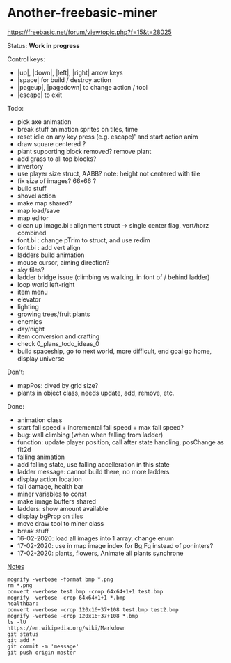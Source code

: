 # Another-freebasic-miner
https://freebasic.net/forum/viewtopic.php?f=15&t=28025

Status: **Work in progress**

Control keys:

* |up|, |down|, |left|, |right| arrow keys
* |space| for build / destroy action
* |pageup|, |pagedown| to change action / tool
* |escape| to exit

Todo:

* pick axe animation
* break stuff animation sprites on tiles, time
* reset idle on any key press (e.g. escape)' and start action anim
* draw square centered ?
* plant supporting block removed? remove plant
* add grass to all top blocks?
* invertory
* use player size struct, AABB? note: height not centered with tile
* fix size of images? 66x66 ?
* build stuff
* shovel action
* make map shared?
* map load/save
* map editor
* clean up image.bi : alignment struct -> single center flag, vert/horz combined
* font.bi : change pTrim to struct, and use redim
* font.bi : add vert align
* ladders build animation
* mouse cursor, aiming direction?
* sky tiles?
* ladder bridge issue (climbing vs walking, in font of / behind ladder)
* loop world left-right
* item menu
* elevator
* lighting
* growing trees/fruit plants
* enemies
* day/night
* item conversion and crafting
* check 0_plans_todo_ideas_0
* build spaceship, go to next world, more difficult, end goal go home, display universe

Don't:

* mapPos: dived by grid size?
* plants in object class, needs update, add, remove, etc.

Done:

* animation class
* start fall speed + incremental fall speed + max fall speed?
* bug: wall climbing (when when falling from ladder)
* function: update player position, call after state handling, posChange as flt2d
* falling animation
* add falling state, use falling accelleration in this state
* ladder message: cannot build there, no more ladders
* display action location
* fall damage, health bar
* miner variables to const
* make image buffers shared
* ladders: show amount available
* display bgProp on tiles
* move draw tool to miner class
* break stuff
* 16-02-2020: load all images into 1 array, change enum
* 17-02-2020: use in map image index for Bg,Fg instead of poninters?
* 17-02-2020: plants, flowers, Animate all plants synchrone

<u>Notes</u>

	mogrify -verbose -format bmp *.png
	rm *.png
	convert -verbose test.bmp -crop 64x64+1+1 test.bmp
	mogrify -verbose -crop 64x64+1+1 *.bmp
	healthbar:
	convert -verbose -crop 120x16+37+108 test.bmp test2.bmp
	mogrify -verbose -crop 120x16+37+108 *.bmp
	ls -lU
	https://en.wikipedia.org/wiki/Markdown
	git status
	git add *
	git commit -m 'message'
	git push origin master

